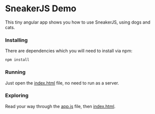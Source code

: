 # SneakerJS Demo

This tiny angular app shows you how to use SneakerJS, using dogs and cats.

### Installing

There are dependencies which you will need to install via npm:

    npm install
    
### Running

Just open the [index.html](index.html) file, no need to run as a server. 

### Exploring

Read your way through the [app.js](app.js) file, then [index.html](index.html).

    
